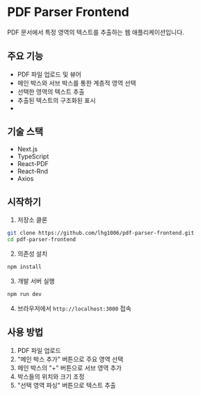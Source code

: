 # PDF Parser Frontend

PDF 문서에서 특정 영역의 텍스트를 추출하는 웹 애플리케이션입니다.

## 주요 기능

- PDF 파일 업로드 및 뷰어
- 메인 박스와 서브 박스를 통한 계층적 영역 선택
- 선택한 영역의 텍스트 추출
- 추출된 텍스트의 구조화된 표시
- 
## 기술 스택

- Next.js
- TypeScript
- React-PDF
- React-Rnd
- Axios

## 시작하기

1. 저장소 클론
```bash
git clone https://github.com/lhg1006/pdf-parser-frontend.git
cd pdf-parser-frontend
```

2. 의존성 설치
```bash
npm install
```

3. 개발 서버 실행
```bash
npm run dev
```

4. 브라우저에서 `http://localhost:3000` 접속

## 사용 방법

1. PDF 파일 업로드
2. "메인 박스 추가" 버튼으로 주요 영역 선택
3. 메인 박스의 "+" 버튼으로 서브 영역 추가
4. 박스들의 위치와 크기 조정
5. "선택 영역 파싱" 버튼으로 텍스트 추출
